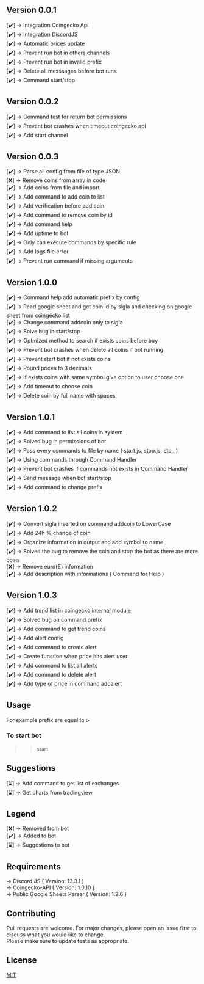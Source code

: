 ## Version 0.0.1
[✔️] -> Integration Coingecko Api\
[✔️] -> Integration DiscordJS\
[✔️] -> Automatic prices update\
[✔️] -> Prevent run bot in others channels\
[✔️] -> Prevent run bot in invalid prefix\
[✔️] -> Delete all messsages before bot runs\
[✔️] -> Command start/stop

## Version 0.0.2
[✔️] -> Command test for return bot permissions\
[✔️] -> Prevent bot crashes when timeout coingecko api\
[✔️] -> Add start channel

## Version 0.0.3
[✔️] -> Parse all config from file of type JSON\
[❌] -> Remove coins from array in code \
[✔️] -> Add coins from file and import\
[✔️] -> Add command to add coin to list\
[✔️] -> Add verification before add coin\
[✔️] -> Add command to remove coin by id\
[✔️] -> Add command help\
[✔️] -> Add uptime to bot\
[✔️] -> Only can execute commands by specific rule\
[✔️] -> Add logs file error\
[✔️] -> Prevent run command if missing arguments

## Version 1.0.0
[✔️] -> Command help add automatic prefix by config\
[✔️] -> Read google sheet and get coin id by sigla and checking on google sheet from coingecko list\
[✔️] -> Change command addcoin only to sigla\
[✔️] -> Solve bug in start/stop \
[✔️] -> Optmized method to search if exists coins before buy\
[✔️] -> Prevent bot crashes when delete all coins if bot running\
[✔️] -> Prevent start bot if not exists coins\
[✔️] -> Round prices to 3 decimals\
[✔️] -> If exists coins with same symbol give option to user choose one\
[✔️] -> Add timeout to choose coin\
[✔️] -> Delete coin by full name with spaces

## Version 1.0.1
[✔️] -> Add command to list all coins in system\
[✔️] -> Solved bug in permissions of bot \
[✔️] -> Pass every commands to file by name ( start.js, stop.js, etc...)\
[✔️] -> Using commands through Command Handler\
[✔️] -> Prevent bot crashes if commands not exists in Command Handler\
[✔️] -> Send message when bot start/stop\
[✔️] -> Add command to change prefix

## Version 1.0.2
[✔️] -> Convert sigla inserted on command addcoin to LowerCase\
[✔️] -> Add 24h % change of coin\
[✔️] -> Organize information in output and add symbol to name\
[✔️] -> Solved the bug to remove the coin and stop the bot as there are more coins\
[❌] -> Remove euro(€) information\
[✔️] -> Add description with informations ( Command for Help )

## Version 1.0.3
[✔️] -> Add trend list in coingecko internal module\
[✔️] -> Solved bug on command prefix \
[✔️] -> Add command to get trend coins\
[✔️] -> Add alert config\
[✔️] -> Add command to create alert\
[✔️] -> Create function when price hits alert user\
[✔️] -> Add command to list all alerts\
[✔️] -> Add command to delete alert\
[✔️] -> Add type of price in command addalert
        

## Usage
For example prefix are equal to **>**
### To start bot
>>start

## Suggestions
[⌛] -> Add command to get list of exchanges\
[⌛] -> Get charts from tradingview

## Legend
[❌] -> Removed from bot\
[✔️] -> Added to bot\
[⌛] -> Suggestions to bot

## Requirements
-> Discord.JS                  ( Version: 13.3.1 )\
-> Coingecko-API               ( Version: 1.0.10 )\
-> Public Google Sheets Parser ( Version: 1.2.6  )

## Contributing
Pull requests are welcome. For major changes, please open an issue first to discuss what you would like to change.\
Please make sure to update tests as appropriate.

## License
[MIT](https://choosealicense.com/licenses/mit/)


